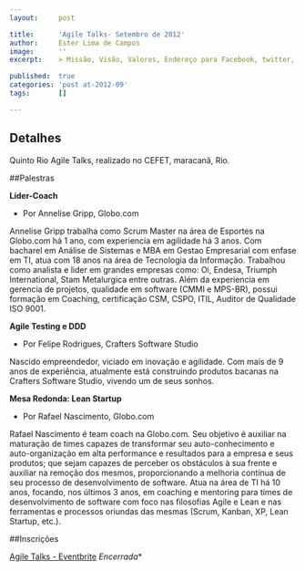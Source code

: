 ```yaml
---
layout:     post

title:      'Agile Talks- Setembro de 2012'
author:     Ester Lima de Campos
image:      ''
excerpt:    > Missão, Visão, Valores, Endereço para Facebook, twitter, grupo no google, etc.

published:  true
categories: 'post at-2012-09'
tags:       []

---
```


## Detalhes

Quinto Rio Agile Talks, realizado no CEFET, maracanã, Rio.

##Palestras

**Líder-Coach**
- Por Annelise Gripp, Globo.com

Annelise Gripp trabalha como Scrum Master na área de Esportes na Globo.com há 1 ano, com experiencia em agilidade há 3 anos. Com bacharel em Análise de Sistemas e MBA em Gestao Empresarial com enfase em TI, atua com 18 anos na área de Tecnologia da Informação. Trabalhou como analista e lider em grandes empresas como: Oi, Endesa, Triumph International, Stam Metalurgica entre outras. Além da experiencia em gerencia de projetos, qualidade em software (CMMI e MPS-BR), possui formação em Coaching, certificação CSM, CSPO, ITIL, Auditor de Qualidade ISO 9001.

**Agile Testing e DDD**
- Por Felipe Rodrigues, Crafters Software Studio

Nascido empreendedor, viciado em inovação e agilidade. Com mais de 9 anos de experiência, atualmente está construindo produtos bacanas na Crafters Software Studio, vivendo um de seus sonhos.

**Mesa Redonda: Lean Startup**
- Por Rafael Nascimento, Globo.com

Rafael Nascimento é team coach na Globo.com. Seu objetivo é auxiliar na maturação de times capazes de transformar seu auto-conhecimento e auto-organização em alta performance e resultados para a empresa e seus produtos; que sejam capazes de perceber os obstáculos à sua frente e auxiliar na remoção dos mesmos, proporcionando a melhoria contínua de seu processo de desenvolvimento de software. 
Atua na área de TI há 10 anos, focando, nos últimos 3 anos, em coaching e mentoring para times de desenvolvimento de software com foco nas filosofias Agile e Lean e nas ferramentas e processos oriundas das mesmas (Scrum, Kanban, XP, Lean Startup, etc.).

##Inscrições

<a href="http://rioagiletalks1-eorg.eventbrite.com/">Agile Talks - Eventbrite</a> *Encerrada**

